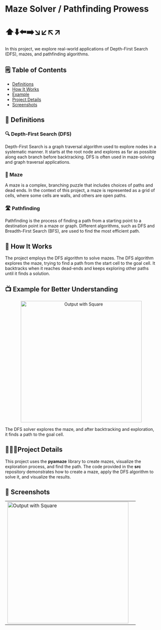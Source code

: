 # Maze Solver / Pathfinding Prowess 
# ⬆️⬇️⬅️➡️↘️↙️↖️↗️

In this project, we explore real-world applications of Depth-First Search (DFS), mazes, and pathfinding algorithms.

## 🗒️ Table of Contents
- [Definitions](#definitions)
- [How It Works](#how-it-works)
- [Example](#example-for-better-understanding)
- [Project Details](#project-details)
- [Screenshots](#screenshots)

## 📝 Definitions

### 🔍 Depth-First Search (DFS)
Depth-First Search is a graph traversal algorithm used to explore nodes in a systematic manner. It starts at the root node and explores as far as possible along each branch before backtracking. DFS is often used in maze-solving and graph traversal applications.

### 🧩 Maze
A maze is a complex, branching puzzle that includes choices of paths and dead ends. In the context of this project, a maze is represented as a grid of cells, where some cells are walls, and others are open paths.

### 🛣️ Pathfinding
Pathfinding is the process of finding a path from a starting point to a destination point in a maze or graph. Different algorithms, such as DFS and Breadth-First Search (BFS), are used to find the most efficient path.

## 🧠 How It Works

The project employs the DFS algorithm to solve mazes. The DFS algorithm explores the maze, trying to find a path from the start cell to the goal cell. It backtracks when it reaches dead-ends and keeps exploring other paths until it finds a solution.

## 📺 Example for Better Understanding

<p align="center">
  <img src="https://github.com/cu-sanjay/614-A-DAA-Project/assets/96792511/8ff73088-ef7d-4b41-9f30-1621541f2eb4" width="400" alt="Output with Square">
</p>

The DFS solver explores the maze, and after backtracking and exploration, it finds a path to the goal cell.

## 🚶🏾‍♂️Project Details

This project uses the **pyamaze** library to create mazes, visualize the exploration process, and find the path. The code provided in the **src** repository demonstrates how to create a maze, apply the DFS algorithm to solve it, and visualize the results.

## 📱 Screenshots

<table align="center">
  <tr>
    <td>
      <img src="https://github.com/cu-sanjay/614-A-DAA-Project/assets/96792511/fb8c120c-3459-4685-ba6f-9ce87e3fdfe8" width="400" alt="Output with Square">
    </td>
    <td>
